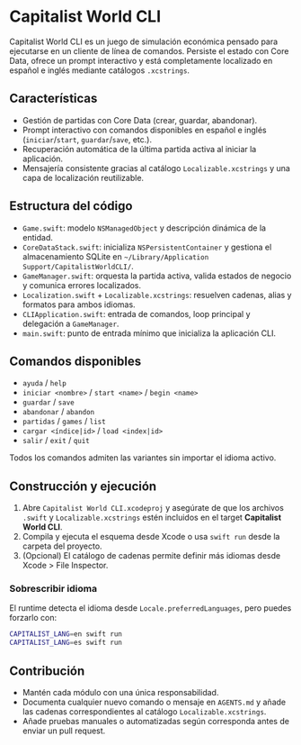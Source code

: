 # Capitalist World CLI

Capitalist World CLI es un juego de simulación económica pensado para ejecutarse en un cliente de línea de comandos. Persiste el estado con Core Data, ofrece un prompt interactivo y está completamente localizado en español e inglés mediante catálogos `.xcstrings`.

## Características
- Gestión de partidas con Core Data (crear, guardar, abandonar).
- Prompt interactivo con comandos disponibles en español e inglés (`iniciar`/`start`, `guardar`/`save`, etc.).
- Recuperación automática de la última partida activa al iniciar la aplicación.
- Mensajería consistente gracias al catálogo `Localizable.xcstrings` y una capa de localización reutilizable.

## Estructura del código
- `Game.swift`: modelo `NSManagedObject` y descripción dinámica de la entidad.
- `CoreDataStack.swift`: inicializa `NSPersistentContainer` y gestiona el almacenamiento SQLite en `~/Library/Application Support/CapitalistWorldCLI/`.
- `GameManager.swift`: orquesta la partida activa, valida estados de negocio y comunica errores localizados.
- `Localization.swift` + `Localizable.xcstrings`: resuelven cadenas, alias y formatos para ambos idiomas.
- `CLIApplication.swift`: entrada de comandos, loop principal y delegación a `GameManager`.
- `main.swift`: punto de entrada mínimo que inicializa la aplicación CLI.

## Comandos disponibles
- `ayuda` / `help`
- `iniciar <nombre>` / `start <name>` / `begin <name>`
- `guardar` / `save`
- `abandonar` / `abandon`
- `partidas` / `games` / `list`
- `cargar <índice|id>` / `load <index|id>`
- `salir` / `exit` / `quit`

Todos los comandos admiten las variantes sin importar el idioma activo.

## Construcción y ejecución
1. Abre `Capitalist World CLI.xcodeproj` y asegúrate de que los archivos `.swift` y `Localizable.xcstrings` estén incluidos en el target **Capitalist World CLI**.
2. Compila y ejecuta el esquema desde Xcode o usa `swift run` desde la carpeta del proyecto.
3. (Opcional) El catálogo de cadenas permite definir más idiomas desde Xcode > File Inspector.

### Sobrescribir idioma
El runtime detecta el idioma desde `Locale.preferredLanguages`, pero puedes forzarlo con:

```bash
CAPITALIST_LANG=en swift run
CAPITALIST_LANG=es swift run
```

## Contribución
- Mantén cada módulo con una única responsabilidad.
- Documenta cualquier nuevo comando o mensaje en `AGENTS.md` y añade las cadenas correspondientes al catálogo `Localizable.xcstrings`.
- Añade pruebas manuales o automatizadas según corresponda antes de enviar un pull request.
